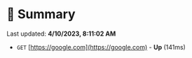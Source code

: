 # 📖 Summary
Last updated: **4/10/2023, 8:11:02 AM**

- `GET` [https://google.com](https://google.com) - **Up** (141ms)
